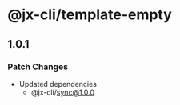 # @jx-cli/template-empty

## 1.0.1

### Patch Changes

- Updated dependencies
  - @jx-cli/sync@1.0.0
